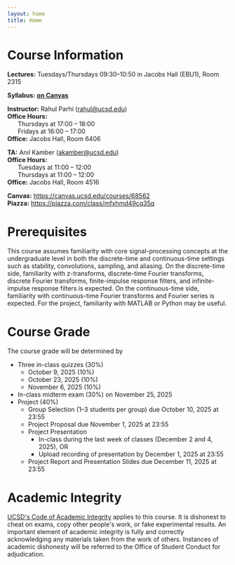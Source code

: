 ```yaml
---
layout: home
title: Home
---
```


# Course Information

**Lectures:** Tuesdays/Thursdays 09:30–10:50 in Jacobs Hall (EBU1), Room 2315

**Syllabus:** [**on Canvas**](https://canvas.ucsd.edu/courses/68562/files?preview=16238712)

**Instructor:** Rahul Parhi (<rahul@ucsd.edu>)  
**Office Hours:**  
&nbsp;&nbsp;&nbsp;&nbsp;&nbsp;&nbsp;Thursdays at 17:00 – 18:00  
&nbsp;&nbsp;&nbsp;&nbsp;&nbsp;&nbsp;Fridays at 16:00 – 17:00  
**Office:** Jacobs Hall, Room 6406

**TA:** Anıl Kamber (<akamber@ucsd.edu>)  
**Office Hours:**  
&nbsp;&nbsp;&nbsp;&nbsp;&nbsp;&nbsp;Tuesdays at 11:00 – 12:00  
&nbsp;&nbsp;&nbsp;&nbsp;&nbsp;&nbsp;Thursdays at 11:00 – 12:00  
**Office:** Jacobs Hall, Room 4516

**Canvas:** <https://canvas.ucsd.edu/courses/68562>  
**Piazza:** <https://piazza.com/class/mfxhmd49cq35q>

# Prerequisites

This course assumes familiarity with core signal-processing concepts at the
undergraduate level in both the discrete-time and continuous-time settings such
as stability, convolutions, sampling, and aliasing. On the discrete-time side,
familiarity with z-transforms, discrete-time Fourier transforms, discrete
Fourier transforms, finite-impulse response filters, and infinite-impulse
response filters is expected.  On the continuous-time side, familiarity with
continuous-time Fourier transforms and Fourier series is expected. For the
project, familiarity with MATLAB or Python may be useful.


# Course Grade

The course grade will be determined by
* Three in-class quizzes (30%)
    - October 9, 2025 (10%)
    - October 23, 2025 (10%)
    - November 6, 2025 (10%)
* In-class midterm exam (30%) on November 25, 2025
* Project (40%)
    - Group Selection (1–3 students per group) due October 10, 2025 at 23:55
    - Project Proposal due November 1, 2025 at 23:55
    - Project Presentation
        * In-class during the last week of classes (December 2 and 4, 2025), OR
        * Upload recording of presentation by December 1, 2025 at 23:55
    - Project Report and Presentation Slides due December 11, 2025 at 23:55

# Academic Integrity

[UCSD's Code of Academic Integrity](https://academicintegrity.ucsd.edu/) applies
to this course. It is dishonest to cheat on exams, copy other people's work, or
fake experimental results. An important element of academic integrity is fully
and correctly acknowledging any materials taken from the work of others.
Instances of academic dishonesty will be referred to the Office of Student
Conduct for adjudication.

